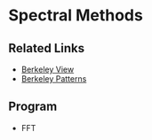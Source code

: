 # Spectral Methods

## Related Links

 - [Berkeley View](http://view.eecs.berkeley.edu/wiki/Spectral_Methods)
 - [Berkeley Patterns](http://parlab.eecs.berkeley.edu/wiki/patterns/spectral_methods)

## Program
 - FFT
